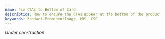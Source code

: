 ```yaml
---
name: Fix CTAs to Bottom of Card
description: How to ensure the CTAs appear at the bottom of the product-prominentimage card.
keywords: Product-ProminentImage, HBS, CSS
---
```

*Under construction*